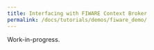```yaml
---
title: Interfacing with FIWARE Context Broker
permalink: /docs/tutorials/demos/fiware_demo/
---
```


Work-in-progress.